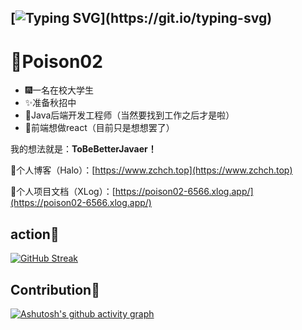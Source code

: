 [![Typing SVG](https://readme-typing-svg.demolab.com?font=Lumanosimo&pause=1000&color=F7B1CB&center=true&vCenter=true&width=435&lines=To+Be+Better+Javaer!)](https://git.io/typing-svg)
---
# 🚀Poison02

- 🎆一名在校大学生
- ✨准备秋招中
- 🎉Java后端开发工程师（当然要找到工作之后才是啦）
- 🎊前端想做react（目前只是想想罢了）

我的想法就是：**ToBeBetterJavaer！** 

🍢个人博客（Halo）：[https://www.zchch.top](https://www.zchch.top)

🥡个人项目文档（XLog）：[https://poison02-6566.xlog.app/](https://poison02-6566.xlog.app/)

## action🤖
[![GitHub Streak](https://streak-stats.demolab.com?user=Poison02&theme=one-dark-pro&hide_border=true)](https://git.io/streak-stats)

## Contribution🤖
[![Ashutosh's github activity graph](https://github-readme-activity-graph.vercel.app/graph?username=Poison02&theme=material-palenight)](https://github.com/ashutosh00710/github-readme-activity-graph)
